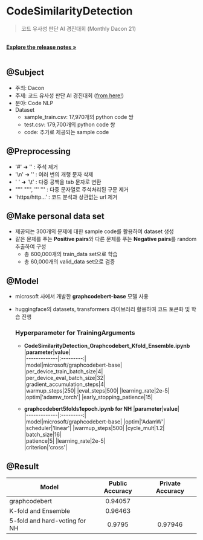 # CodeSimilarityDetection
> 코드 유사성 판단 AI 경진대회 (Monthly Dacon 21)

<br />
<a href="RELEASE.md"><strong>Explore the release notes »</strong></a>
<br />
<br />


## @Subject
- 주최: Dacon
- 주제: 코드 유사성 판단 AI 경진대회 ([from here!](https://dacon.io/competitions/official/235900/overview/description))
- 분야: Code NLP
- Dataset
  - sample_train.csv: 17,970개의 python code 쌍
  - test.csv: 179,700개의 python code 쌍
  - code: 추가로 제공되는 sample code


## @Preprocessing
- '#' ➜ '' : 주석 제거
- '\n' ➜ '' : 여러 번의 개행 문자 삭제
- '    ' ➜ '\t' : 다중 공백을 tab 문자로 변환
- """ """, ''' ''' : 다중 문자열로 주석처리된 구문 제거
- 'https/http...' : 코드 분석과 상관없는 url 제거


## @Make personal data set
- 제공되는 300개의 문제에 대한 sample code를 활용하여 dataset 생성
- 같은 문제를 푸는 **Positive pairs**와 다른 문제를 푸는 **Negative pairs**를 random 추출하여 구성
  - 총 600,000개의 train_data set으로 학습
  - 총 60,000개의 valid_data set으로 검증


## @Model
- microsoft 사에서 개발한 **graphcodebert-base** 모델 사용
- huggingface의 datasets, transformers 라이브러리 활용하여 코드 토큰화 및 학습 진행

  ### Hyperparameter for TrainingArguments
  - **CodeSimilarityDetection_Graphcodebert_Kfold_Ensemble.ipynb**
    |**parameter**|**value**|  
    |-------------|:---------:|  
    |model|microsoft/graphcodebert-base|
    |per_device_train_batch_size|4|  
    |per_device_eval_batch_size|32|  
    |gradient_accumulation_steps|4|  
    |warmup_steps|250|
    |eval_steps|500|
    |learning_rate|2e-5|  
    |optim|'adamw_torch'|
    |early_stopping_patience|15|
    
  - **graphcodebert5folds1epoch.ipynb for NH**
    |**parameter**|**value**|  
    |-------------|:---------:|  
    |model|microsoft/graphcodebert-base|
    |optim|'AdamW'|
    |scheduler|'linear'|
    |warmup_steps|500|
    |cycle_mult|1.2|
    |batch_size|16|  
    |patience|5|
    |learning_rate|2e-5|  
    |criterion|'cross'|

## @Result
|Model|Public Accuracy|Private Accuracy|
|---|:---:|:---:|
|graphcodebert|0.94057||
|K-fold and Ensemble|0.96463||
|5-fold and hard-voting for NH|0.9795|0.97946|
